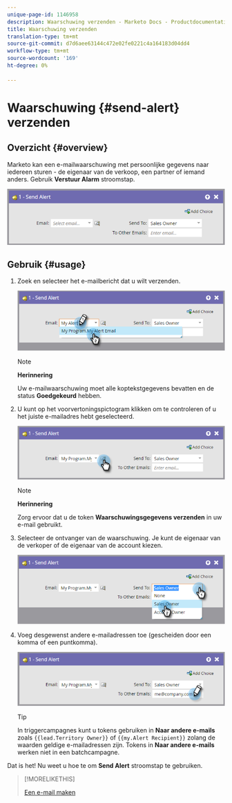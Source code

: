 ```yaml
---
unique-page-id: 1146958
description: Waarschuwing verzenden - Marketo Docs - Productdocumentatie
title: Waarschuwing verzenden
translation-type: tm+mt
source-git-commit: d7d6aee63144c472e02fe0221c4a164183d04dd4
workflow-type: tm+mt
source-wordcount: '169'
ht-degree: 0%

---
```



# Waarschuwing {#send-alert} verzenden

## Overzicht {#overview}

Marketo kan een e-mailwaarschuwing met persoonlijke gegevens naar iedereen sturen - de eigenaar van de verkoop, een partner of iemand anders. Gebruik **Verstuur Alarm** stroomstap.

![](assets/one-1.png)

## Gebruik {#usage}

1. Zoek en selecteer het e-mailbericht dat u wilt verzenden.

   ![](assets/two-1.png)

   >[!NOTE]
   >
   >**Herinnering**
   >
   >Uw e-mailwaarschuwing moet alle koptekstgegevens bevatten en de status **Goedgekeurd** hebben.

1. U kunt op het voorvertoningspictogram klikken om te controleren of u het juiste e-mailadres hebt geselecteerd.

   ![](assets/three-1.png)

   >[!NOTE]
   >
   >**Herinnering**
   >
   >Zorg ervoor dat u de token **Waarschuwingsgegevens verzenden** in uw e-mail gebruikt.

1. Selecteer de ontvanger van de waarschuwing. Je kunt de eigenaar van de verkoper of de eigenaar van de account kiezen.

   ![](assets/four-2.png)

1. Voeg desgewenst andere e-mailadressen toe (gescheiden door een komma of een puntkomma).

   ![](assets/five.png)

   >[!TIP]
   >
   >In triggercampagnes kunt u tokens gebruiken in **Naar andere e-mails** zoals `{{lead.Territory Owner}}` of `{{my.Alert Recipient}}` zolang de waarden geldige e-mailadressen zijn. Tokens in **Naar andere e-mails** werken niet in een batchcampagne.

Dat is het! Nu weet u hoe te om **Send Alert** stroomstap te gebruiken.

>[!MORELIKETHIS]
>
>[Een e-mail maken](../../../../product-docs/email-marketing/general/creating-an-email/create-an-email.md)

